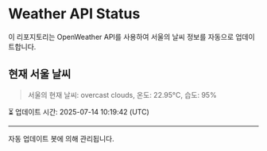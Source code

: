 
# Weather API Status

이 리포지토리는 OpenWeather API를 사용하여 서울의 날씨 정보를 자동으로 업데이트합니다.

## 현재 서울 날씨
> 서울의 현재 날씨: overcast clouds, 온도: 22.95°C, 습도: 95%

⏳ 업데이트 시간: 2025-07-14 10:19:42 (UTC)

---
자동 업데이트 봇에 의해 관리됩니다.
